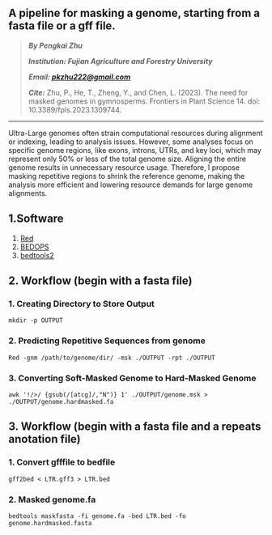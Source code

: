## A pipeline for masking a genome, starting from a fasta file or a gff file.

> ***By Pengkai Zhu***
> 
> ***Institution: Fujian Agriculture and Forestry University***
> 
>  ***Email: pkzhu222@gmail.com***
> 
>  ***Cite:*** Zhu, P., He, T., Zheng, Y., and Chen, L. (2023). The need for masked genomes in gymnosperms. Frontiers in Plant Science 14. doi: 10.3389/fpls.2023.1309744.
>  
>


------

Ultra-Large genomes often strain computational resources during alignment or indexing, leading to analysis issues. However, some analyses focus on specific genome regions, like exons, introns, UTRs, and key loci, which may represent only 50% or less of the total genome size. Aligning the entire genome results in unnecessary resource usage. Therefore, I propose masking repetitive regions to shrink the reference genome, making the analysis more efficient and lowering resource demands for large genome alignments.
## 1.Software
1. [Red](https://anaconda.org/bioconda/red/files)
2. [BEDOPS](https://bedops.readthedocs.io/en/latest/index.html)
3. [bedtools2](https://github.com/arq5x/bedtools2)

## 2. Workflow (begin with a fasta file)
### 1. Creating Directory to Store Output
```
mkdir -p OUTPUT
```
### 2. Predicting Repetitive Sequences from genome
```
Red -gnm /path/to/genome/dir/ -msk ./OUTPUT -rpt ./OUTPUT
```
### 3. Converting Soft-Masked Genome to Hard-Masked Genome
```
awk '!/>/ {gsub(/[atcg]/,"N")} 1' ./OUTPUT/genome.msk > ./OUTPUT/genome.hardmasked.fa
```

## 3. Workflow (begin with a fasta file and a repeats anotation file)
### 1. Convert gfffile to bedfile
```
gff2bed < LTR.gff3 > LTR.bed
```
### 2. Masked genome.fa
```
bedtools maskfasta -fi genome.fa -bed LTR.bed -fo genome.hardmasked.fasta
```
